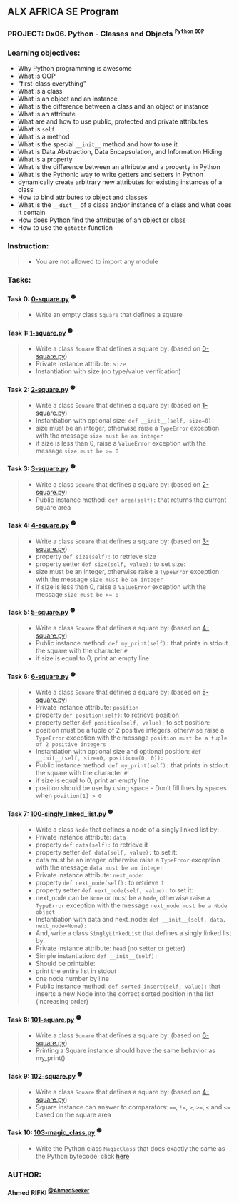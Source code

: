 ## ALX AFRICA SE Program

### **PROJECT: 0x06. Python - Classes and Objects <sup>`` Python `` `` OOP ``</sup>**
### **Learning objectives:**
 - Why Python programming is awesome
 - What is OOP
 - “first-class everything”
 - What is a class
 - What is an object and an instance
 - What is the difference between a class and an object or instance
 - What is an attribute
 - What are and how to use public, protected and private attributes
 - What is ``self``
 - What is a method
 - What is the special ``__init__`` method and how to use it
 - What is Data Abstraction, Data Encapsulation, and Information Hiding
 - What is a property
 - What is the difference between an attribute and a property in Python
 - What is the Pythonic way to write getters and setters in Python
 - dynamically create arbitrary new attributes for existing instances of a class
 - How to bind attributes to object and classes
 - What is the ``__dict__`` of a class and/or instance of a class and what does it contain
 - How does Python find the attributes of an object or class
 - How to use the ``getattr`` function

### **Instruction:**
> - You are not allowed to import any module

### **Tasks:**

#### **Task 0:** [0-square.py](0-square.py) <sup>:green_circle:</sup> <!-- :computer:💻 :mag_right:🔎 :mag:🔍 :bulb:💡 -->
> - Write an empty class ``Square`` that defines a square


#### **Task 1:** [1-square.py](1-square.py) <sup>:green_circle:</sup> <!-- :computer:💻 :mag_right:🔎 :mag:🔍 :bulb:💡 -->
> - Write a class ``Square`` that defines a square by: (based on [0-square.py](0-square.py))
> - Private instance attribute: ``size``
> - Instantiation with size (no type/value verification)

#### **Task 2:** [2-square.py](2-square.py) <sup>:green_circle:</sup> <!-- :computer:💻 :mag_right:🔎 :mag:🔍 :bulb:💡 -->
> - Write a class ``Square`` that defines a square by: (based on [1-square.py](1-square.py))
> - Instantiation with optional size: ``def __init__(self, size=0):``
> - size must be an integer, otherwise raise a ``TypeError`` exception with the message ``size must be an integer``
> - if size is less than 0, raise a ``ValueError`` exception with the message ``size must be >= 0``

#### **Task 3:** [3-square.py](3-square.py) <sup>:green_circle:</sup> <!-- :computer:💻 :mag_right:🔎 :mag:🔍 :bulb:💡 -->
> - Write a class ``Square`` that defines a square by: (based on [2-square.py](2-square.py))
> - Public instance method: ``def area(self):`` that returns the current square area

#### **Task 4:** [4-square.py](4-square.py) <sup>:green_circle:</sup> <!-- :computer:💻 :mag_right:🔎 :mag:🔍 :bulb:💡 -->
> - Write a class ``Square`` that defines a square by: (based on [3-square.py](3-square.py))
> - property ``def size(self):`` to retrieve size
> - property setter ``def size(self, value):`` to set size:
> - size must be an integer, otherwise raise a ``TypeError`` exception with the message ``size must be an integer``
> - if size is less than 0, raise a ``ValueError`` exception with the message ``size must be >= 0``

#### **Task 5:** [5-square.py](5-square.py) <sup>:green_circle:</sup> <!-- :computer:💻 :mag_right:🔎 :mag:🔍 :bulb:💡 -->
> - Write a class ``Square`` that defines a square by: (based on [4-square.py](4-square.py))
> - Public instance method: ``def my_print(self):`` that prints in stdout the square with the character ``#``
> - if size is equal to 0, print an empty line

#### **Task 6:** [6-square.py](6-square.py) <sup>:green_circle:</sup> <!-- :computer:💻 :mag_right:🔎 :mag:🔍 :bulb:💡 -->
> - Write a class ``Square`` that defines a square by: (based on [5-square.py](5-square.py))
> - Private instance attribute: ``position``
> - property ``def position(self)``: to retrieve position
> - property setter ``def position(self, value):`` to set position:
> - position must be a tuple of 2 positive integers, otherwise raise a ``TypeError`` exception with the message ``position must be a tuple of 2 positive integers``
> - Instantiation with optional size and optional position: ``def __init__(self, size=0, position=(0, 0)):``
> - Public instance method: ``def my_print(self):`` that prints in stdout the square with the character ``#``:
> - if size is equal to 0, print an empty line
> - position should be use by using space - Don’t fill lines by spaces when ``position[1] > 0``

#### **Task 7:** [100-singly_linked_list.py](100-singly_linked_list.py) <sup>:green_circle:</sup> <!-- :computer:💻 :mag_right:🔎 :mag:🔍 :bulb:💡 -->
> - Write a class ``Node`` that defines a node of a singly linked list by:
> - Private instance attribute: ``data``
> - property ``def data(self):`` to retrieve it
> - property setter ``def data(self, value):`` to set it:
> - data must be an integer, otherwise raise a ``TypeError`` exception with the message ``data must be an integer``
> - Private instance attribute: ``next_node``:
> - property ``def next_node(self):`` to retrieve it
> - property setter ``def next_node(self, value):`` to set it:
> - next_node can be ``None`` or must be a ``Node``, otherwise raise a ``TypeError`` exception with the message ``next_node must be a Node object``
> - Instantiation with data and next_node: ``def __init__(self, data, next_node=None):``
> - And, write a class ``SinglyLinkedList`` that defines a singly linked list by:
> - Private instance attribute: ``head`` (no setter or getter)
> - Simple instantiation: ``def __init__(self):``
> - Should be printable:
> - print the entire list in stdout
> - one node number by line
> - Public instance method: ``def sorted_insert(self, value):`` that inserts a new Node into the correct sorted position in the list (increasing order)

#### **Task 8:** [101-square.py](101-square.py) <sup>:green_circle:</sup> <!-- :computer:💻 :mag_right:🔎 :mag:🔍 :bulb:💡 -->
> - Write a class ``Square`` that defines a square by: (based on [6-square.py](6-square.py))
> - Printing a Square instance should have the same behavior as my_print()

#### **Task 9:** [102-square.py](102-square.py) <sup>:green_circle:</sup> <!-- :computer:💻 :mag_right:🔎 :mag:🔍 :bulb:💡 -->
> - Write a class ``Square`` that defines a square by: (based on [4-square.py](4-square.py))
> - Square instance can answer to comparators: ``==``, ``!=``, ``>``, ``>=``, ``<`` and ``<=`` based on the square area

#### **Task 10:** [103-magic_class.py](103-magic_class.py) <sup>:green_circle:</sup> <!-- :computer:💻 :mag_right:🔎 :mag:🔍 :bulb:💡 -->
> - Write the Python class ``MagicClass`` that does exactly the same as the Python bytecode: click [here](103-magic_class.png)

### AUTHOR:
#### **Ahmed RIFKI** <sup>[@AhmedSeeker](https://github.com/AhmedSeeker)</sup>
